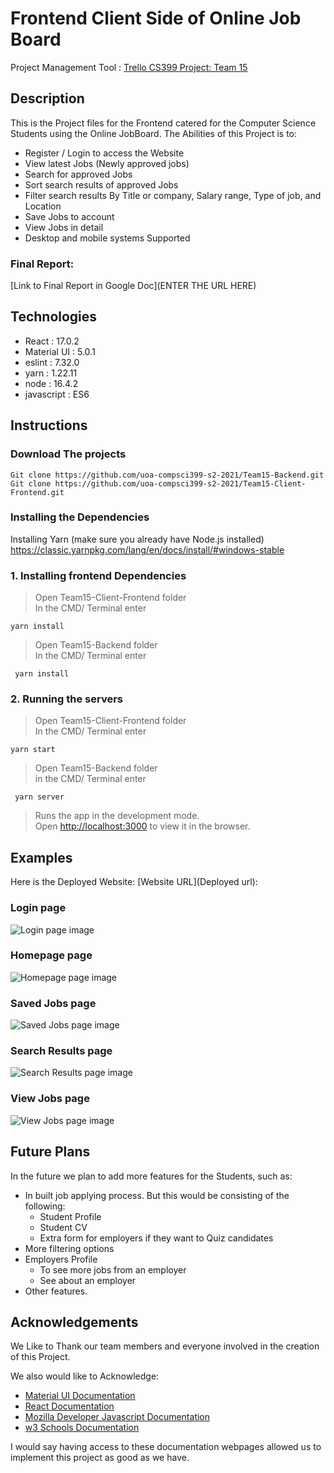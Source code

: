 # Frontend Client Side of Online Job Board

Project Management Tool : [Trello CS399 Project: Team 15](https://trello.com/b/Vn3tMyRD/compsci-399-project-sprint-1-%F0%9F%9A%80-28-07-21-04-08-21)

## Description

This is the Project files for the Frontend catered for the Computer Science Students using the Online JobBoard. The Abilities of this Project is to:

- Register / Login to access the Website
- View latest Jobs (Newly approved jobs)
- Search for approved Jobs
- Sort search results of approved Jobs
- Filter search results By Title or company, Salary range, Type of job, and Location
- Save Jobs to account
- View Jobs in detail
- Desktop and mobile systems Supported

### Final Report:

[Link to Final Report in Google Doc](ENTER THE URL HERE)

## Technologies

- React : 17.0.2
- Material UI : 5.0.1
- eslint : 7.32.0
- yarn : 1.22.11
- node : 16.4.2
- javascript : ES6

## Instructions

### Download The projects

    Git clone https://github.com/uoa-compsci399-s2-2021/Team15-Backend.git
    Git clone https://github.com/uoa-compsci399-s2-2021/Team15-Client-Frontend.git

### Installing the Dependencies

Installing Yarn (make sure you already have Node.js installed)
https://classic.yarnpkg.com/lang/en/docs/install/#windows-stable

### 1. Installing frontend Dependencies

> Open Team15-Client-Frontend folder \
> In the CMD/ Terminal enter

    yarn install

> Open Team15-Backend folder \
> In the CMD/ Terminal enter

     yarn install

### 2. Running the servers

> Open Team15-Client-Frontend folder \
> In the CMD/ Terminal enter

    yarn start

> Open Team15-Backend folder \
> in the CMD/ Terminal enter

     yarn server

> Runs the app in the development mode.\
> Open [http://localhost:3000](http://localhost:3000) to view it in the browser.

## Examples

Here is the Deployed Website: [Website URL](Deployed url):

### Login page

![Login page image](Example/login.png)

### Homepage page

![Homepage page image](Example/Homepage.png)

### Saved Jobs page

![Saved Jobs page image](Example/savedJobs.png)

### Search Results page

![Search Results page image](Example/searchResults.png)

### View Jobs page

![View Jobs page image](Example/viewJob.png)

## Future Plans

In the future we plan to add more features for the Students, such as:

- In built job applying process. But this would be consisting of the following:
  - Student Profile
  - Student CV
  - Extra form for employers if they want to Quiz candidates
- More filtering options
- Employers Profile
  - To see more jobs from an employer
  - See about an employer
- Other features.

## Acknowledgements

We Like to Thank our team members and everyone involved in the creation of this Project.

We also would like to Acknowledge:

- [Material UI Documentation](https://mui.com/getting-started/usage/)
- [React Documentation](https://create-react-app.dev/docs/documentation-intro)
- [Mozilla Developer Javascript Documentation](https://developer.mozilla.org/en-US/docs/Web/JavaScript)
- [w3 Schools Documentation](https://www.w3schools.com/css/default.asp)

I would say having access to these documentation webpages allowed us to implement this project as good as we have.
